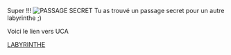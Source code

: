 Super !!! 
![PASSAGE SECRET](https://images.app.goo.gl/xUkHoiGX3pGoMneK6)
Tu as trouvé un passage secret pour un autre labyrinthe ;)

Voici le lien vers UCA




[LABYRINTHE](https://github.com/sereDIALLO/jeuxHero/blob/main/index.md)
